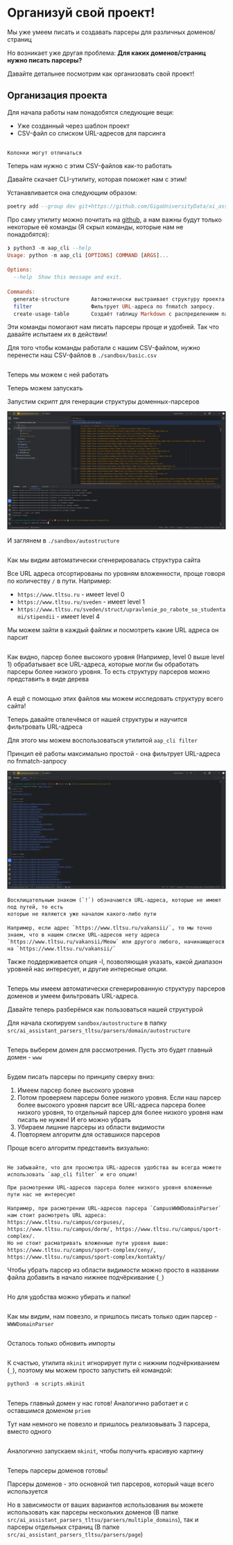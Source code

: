 # Организуй свой проект!

Мы уже умеем писать и создавать парсеры для различных доменов/страниц

Но возникает уже другая проблема: **Для каких доменов/страниц нужно писать парсеры?**

Давайте детальнее посмотрим как организовать свой проект!

## Организация проекта

Для начала работы нам понадобятся следующие вещи:

- Уже созданный через шаблон проект
- CSV-файл со списком URL-адресов для парсинга

```{thumbnail} ../_static/images/tutorals/organize_your_project/1.png
```

```{note}
Колонки могут отличаться
```

Теперь нам нужно с этим CSV-файлов как-то работать

Давайте скачает CLI-утилиту, которая поможет нам с этим!

Устанавливается она следующим образом:
```haskell
poetry add --group dev git+https://github.com/GigaUniversityData/ai_assistant_parsers_cli_tools
```

Про саму утилиту можно почитать на [github](https://github.com/GigaUniversityData/ai_assistant_parsers_cli_tools), 
а нам важны будут только некоторые её команды (Я скрыл команды, которые нам не понадобятся):

```haskell
❯ python3 -m aap_cli --help                      
Usage: python -m aap_cli [OPTIONS] COMMAND [ARGS]...

Options:
  --help  Show this message and exit.

Commands:
  generate-structure       Автоматически выстраивает структуру проекта с сортировкой по путям URL-адреса.
  filter                   Фильтрует URL-адреса по fnmatch запросу.
  create-usage-table       Создаёт таблицу Markdown с распределением парсеров на URL-адреса.
```

Эти команды помогают нам писать парсеры проще и удобней. Так что давайте испытаем их в действии!

Для того чтобы команды работали с нашим CSV-файлом, нужно перенести наш CSV-файлов в `./sandbox/basic.csv`

```{thumbnail} ../_static/images/tutorals/organize_your_project/2.png
```

Теперь мы можем с ней работать

Теперь можем запускать

Запустим скрипт для генерации структуры доменных-парсеров

![alt](../_static/images/tutorals/organize_your_project/3.png)

И заглянем в `./sandbox/autostructure`

```{thumbnail} ../_static/images/tutorals/organize_your_project/4.png
```

Как мы видим автоматически сгенерировалась структура сайта

Все URL адреса отсортированы по уровням вложенности, проще говоря по количеству `/` в пути. Например:

- `https://www.tltsu.ru` - имеет level 0
- `https://www.tltsu.ru/sveden` - имеет level 1
- `https://www.tltsu.ru/sveden/struct/upravlenie_po_rabote_so_studentami/stipendii` - имеет level 4

Мы можем зайти в каждый файлик и посмотреть какие URL адреса он парсит

```{thumbnail} ../_static/images/tutorals/organize_your_project/5.png
```

Как видно, парсер более высокого уровня (Например, level 0 выше level 1) обрабатывает все URL-адреса,
которые могли бы обработать парсеры более низкого уровня. То есть структуру парсеров можно представить в виде дерева

```{thumbnail} ../_static/images/tutorals/organize_your_project/6.png
```

А ещё с помощью этих файлов мы можем исследовать структуру всего сайта!

Теперь давайте отвлечёмся от нашей структуры и научится фильтровать URL-адреса

Для этого мы можем воспользоваться утилитой `aap_cli filter`

Принцип её работы максимально простой - она фильтрует URL-адреса по fnmatch-запросу

![alt](../_static/images/tutorals/organize_your_project/7.png)

```{note}
Восклицательным знаком (`!`) обзначаются URL-адреса, которые не имеют под путей, то есть
которые не являются уже началом какого-либо пути

Например, если адрес `https://www.tltsu.ru/vakansii/`, то мы точно знаем, что в нашем списке URL-адресов нету адреса
`https://www.tltsu.ru/vakansii/Meow` или другого любого, начинающегося на `https://www.tltsu.ru/vakansii/`
```

Также поддерживается опция -l, позволяющая указать, какой диапазон уровней нас интересует, и другие интересные опции.

```{thumbnail} ../_static/images/tutorals/organize_your_project/8.png
```

Теперь мы имеем автоматически сгенерированную структуру парсеров доменов и умеем фильтровать URL-адреса.

Давайте теперь разберёмся как пользоваться нашей структурой

Для начала скопируем `sandbox/autostructure` в папку `src/ai_assistant_parsers_tltsu/parsers/domain/autostructure`

```{thumbnail} ../_static/images/tutorals/organize_your_project/9.png
```

Теперь выберем домен для рассмотрения. Пусть это будет главный домен - `www`

```{thumbnail} ../_static/images/tutorals/organize_your_project/10.png
```

Будем писать парсеры по принципу сверху вниз:

1. Имеем парсер более высокого уровня
2. Потом проверяем парсеры более низкого уровня. 
Если наш парсер более высокого уровня парсит все URL-адреса парсера более низкого уровня, 
то отдельный парсер для более низкого уровня нам писать не нужен! И его можно убрать
3. Убираем лишние парсеры из области видимости
4. Повторяем алгоритм для оставшихся парсеров 

Проще всего алгоритм представить визуально:

```{thumbnail} ../_static/images/tutorals/organize_your_project/11.png
```

```{hint}
Не забывайте, что для просмотра URL-адресов удобства вы всегда можете использовать `aap_cli filter` и его опции!
```

```{note}
При расмотрении URL-адресов парсера более низкого уровня вложенные пути нас не интересуют

Например, при расмотрении URL-адресов парсера `CampusWWWDomainParser` нам стоит расмотреть URL адреса: 
https://www.tltsu.ru/campus/corpuses/, https://www.tltsu.ru/campus/dorm/, https://www.tltsu.ru/campus/sport-complex/. 
Но не стоит расматривать вложенные пути уровня выше: 
https://www.tltsu.ru/campus/sport-complex/ceny/, https://www.tltsu.ru/campus/sport-complex/kontakty/ 
```

Чтобы убрать парсер из области видимости можно просто в названии файла добавить в начало нижнее подчёркивание (`_`)

```{thumbnail} ../_static/images/tutorals/organize_your_project/12.png
```

Но для удобства можно убирать и папки!

```{thumbnail} ../_static/images/tutorals/organize_your_project/13.png
```

Как мы видим, нам повезло, и пришлось писать только один парсер - `WWWDomainParser`

```{thumbnail} ../_static/images/tutorals/organize_your_project/14.png
```

Осталось только обновить импорты

```{thumbnail} ../_static/images/tutorals/organize_your_project/15.png
```

К счастью, утилита `mkinit` игнорирует пути с нижним подчёркиванием (`_`), поэтому мы можем просто запустить ей командой:

```haskell
python3 -m scripts.mkinit
```

```{thumbnail} ../_static/images/tutorals/organize_your_project/16.png
```

Теперь главный домен у нас готов! Аналогично работает и с оставшимся доменом `priem`

Тут нам немного не повезло и пришлось реализовывать 3 парсера, вместо одного

```{thumbnail} ../_static/images/tutorals/organize_your_project/17.png
```

Аналогично запускаем `mkinit`, чтобы получить красивую картину

```{thumbnail} ../_static/images/tutorals/organize_your_project/18.png
```

Теперь парсеры доменов готовы!

Парсеры доменов - это основной тип парсеров, который чаще всего используется

Но в зависимости от ваших вариантов использования вы можете использовать как парсеры нескольких доменов 
(В папке `src/ai_assistant_parsers_tltsu/parsers/multiple_domains`), так и парсеры отдельных страниц
(В папке `src/ai_assistant_parsers_tltsu/parsers/page`)

```{thumbnail} ../_static/images/tutorals/organize_your_project/19.png
```
